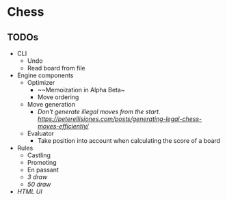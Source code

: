 
# Chess

## TODOs

- CLI
    - Undo
    - Read board from file
- Engine components
    - Optimizer
        - ~~Memoization in Alpha Beta~
        - Move ordering
    - Move generation
        - *Don't generate illegal moves from the start. https://peterellisjones.com/posts/generating-legal-chess-moves-efficiently/*
    - Evaluator
        - Take position into account when calculating the score of a board
- Rules
    - Castling
    - Promoting
    - En passant
    - *3 draw*
    - *50 draw*
- *HTML UI*
